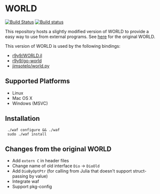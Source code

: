# WORLD

[![Build Status](https://travis-ci.org/r9y9/WORLD.svg?branch=master)](https://travis-ci.org/r9y9/WORLD)
[![Build status](https://ci.appveyor.com/api/projects/status/4j72afijlat4lb8w/branch/master?svg=true)](https://ci.appveyor.com/project/r9y9/world/branch/master)

This repository hosts a slightly modified version of WORLD to provide a easy way to use from external programs. See [here](http://ml.cs.yamanashi.ac.jp/world/english/index.html) for the original WORLD.

This version of WORLD is used by the following bindings:

- [r9y9/WORLD.jl](https://github.com/r9y9/WORLD.jl)
- [r9y9/go-world](https://github.com/r9y9/go-world)
- [jimsotelo/world.py](https://github.com/jimsotelo/world.py)

## Supported Platforms

- Linux
- Mac OS X
- Windows (MSVC)

## Installation

     ./waf configure && ./waf
     sudo ./waf install

## Changes from the original WORLD

- Add `extern C` in header files
- Change name of old interface `Dio` -> `DioOld`
- Add `DioByOptPtr` (for calling from Julia that doesn't support struct-passing by value)
- Integrate waf
- Support pkg-config
